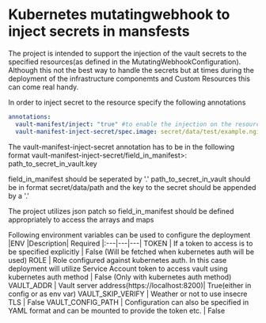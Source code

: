 # Kubernetes mutatingwebhook to inject secrets in mansfests
The project is intended to support the injection of the vault secrets to the specified resources(as defined in the MutatingWebhookConfiguration). Although this not the best way to handle the secrets but at times during the deployment of the infrastructure componemts and Custom Resources this can come real handy.

In order to inject secret to the resource specify the following annotations
```yaml
annotations:
  vault-manifest/inject: "true" #to enable the injection on the resource
  vault-manifest-inject-secret/spec.image: secret/data/test/example.nginx_image
```

The vault-manifest-inject-secret annotation has to be in the following format
vault-manifest-inject-secret/field_in_manifest>: path_to_secret_in_vault.key

field_in_manifest should be seperated by '.'
path_to_secret_in_vault should be in format secret/data/path and the key to the secret should be appended by a '.'

The project utilizes json patch so field_in_manifest should be defined appropriately to access the arrays and maps

Following environment variables can be used to configure the deployment
|ENV |Description| Required
|:---|---|---|
TOKEN | If a token to access is to be specified explicitly | False (Will be fetched when kubernetes auth will be used)
ROLE | Role configured against kubernetes auth. In this case deployment will utilize Service Account token to access vault using kubernetes auth method | False (Only with kubernetes auth method)
VAULT_ADDR | Vault server address(https://localhost:8200)| True(either in config or as env var)
VAULT_SKIP_VERIFY | Weather or not to use insecre TLS | False
VAULT_CONFIG_PATH | Configuration can also be specified in YAML format and can be mounted to provide the token etc. | False
